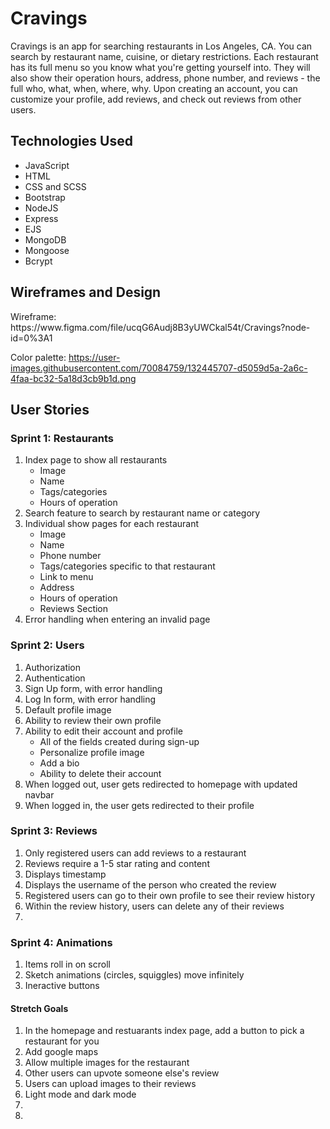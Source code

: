 <h1>Cravings</h1>

Cravings is an app for searching restaurants in Los Angeles, CA. You can search by restaurant name, cuisine, or dietary restrictions. Each restaurant has its full menu so you know what you're getting yourself into. They will also show their operation hours, address, phone number, and reviews - the full who, what, when, where, why.  Upon creating an account, you can customize your profile, add reviews, and check out reviews from other users. 

<h2>Technologies Used</h2>
<ul>
<li>JavaScript</li>
<li>HTML</li>
<li>CSS and SCSS</li>
<li>Bootstrap</li>
<li>NodeJS</li>
<li>Express</li>
<li>EJS</li>
<li>MongoDB</li>
<li>Mongoose</li>
<li>Bcrypt</li>
</ul>

<h2>Wireframes and Design</h2>
Wireframe: https://www.figma.com/file/ucqG6Audj8B3yUWCkal54t/Cravings?node-id=0%3A1

Color palette: https://user-images.githubusercontent.com/70084759/132445707-d5059d5a-2a6c-4faa-bc32-5a18d3cb9b1d.png


<h2>User Stories</h2>
<h3>Sprint 1: Restaurants</h3>
<ol>
  <li>Index page to show all restaurants
    <ul>
      <li>Image</li>
      <li>Name</li>
      <li>Tags/categories</li>
      <li>Hours of operation</li>
    </ul>
  </li>
  <li>Search feature to search by restaurant name or category</li>
  <li>Individual show pages for each restaurant
    <ul>
        <li>Image</li>
        <li>Name</li>
        <li>Phone number</li>
        <li>Tags/categories specific to that restaurant</li>
        <li>Link to menu</li>
        <li>Address</li>
        <li>Hours of operation</li>
        <li>Reviews Section</li>
      </ul>
  </li>
  <li>Error handling when entering an invalid page</li>
</ol>

<h3>Sprint 2: Users</h3>
<ol>
  <li>Authorization</li>
  <li>Authentication</li>
  <li>Sign Up form, with error handling</li>
  <li>Log In form, with error handling</li>
  <li>Default profile image</li>
  <li>Ability to review their own profile</li>
  <li>Ability to edit their account and profile
    <ul>
      <li>All of the fields created during sign-up</li>
      <li>Personalize profile image</li>
      <li>Add a bio</li>
      <li>Ability to delete their account</li>
    </ul>
  </li>
  <li>When logged out, user gets redirected to homepage with updated navbar</li>
  <li>When logged in, the user gets redirected to their profile</li>
</ol>

<h3>Sprint 3: Reviews</h3>
<ol>
  <li>Only registered users can add reviews to a restaurant</li>
  <li>Reviews require a 1-5 star rating and content</li>
  <li>Displays timestamp</li>
  <li>Displays the username of the person who created the review</li>
  <li>Registered users can go to their own profile to see their review history</li>
  <li>Within the review history, users can delete any of their reviews</li>
  <li></li>
</ol>

<h3>Sprint 4: Animations</h3>
<ol>
  <li>Items roll in on scroll</li>
  <li>Sketch animations (circles, squiggles) move infinitely</li>
  <li>Ineractive buttons</li>
</ol>

<h4>Stretch Goals</h4>
<ol>
  <li>In the homepage and restuarants index page, add a button to pick a restaurant for you</li>
  <li>Add google maps</li>
  <li>Allow multiple images for the restaurant</li>
  <li>Other users can upvote someone else's review</li>
  <li>Users can upload images to their reviews</li>
  <li>Light mode and dark mode</li>
  <li></li>
  <li></li>
</ol>
